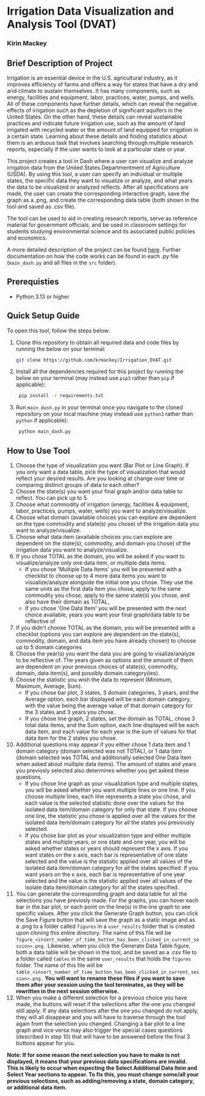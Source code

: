 # Irrigation Data Visualization and Analysis Tool (DVAT)
### Kirin Mackey

## Brief Description of Project
Irrigation is an essential device in the U.S. agricultural industry, as it improves efficiency of farms and offers a way for states that have a dry and arid climate to sustain themselves. It has many components, such as energy, facilities and equipment, labor, practices, water, pumps, and wells. All of these components have further details, which can reveal the negative effects of irrigation such as the depletion of significant aquifers in the United States. On the other hand, these details can reveal sustainable practices and indicate future irrigation use, such as the amount of land irrigated with recycled water or the amount of land equipped for irrigation in a certain state. Learning about these details and finding statistics about them is an arduous task that involves searching through multiple research reports, especially if the user wants to look at a particular state or year.

This project creates a tool in Dash where a user can visualize and analyze irrigation data from the United States Departmentment of Agriculture (USDA). By using this tool, a user can specify an individual or multiple states, the specific data they want to visualize or analyze, and what years the data to be visualized or analyzed reflects. After all specifications are made, the user can create the corresponding interactive graph, save the graph as a .png, and create the corresponding data table (both shown in the tool and saved as .csv file).

The tool can be used to aid in creating research reports, serve as reference material for government officials, and be used in classroom settings for students studying environmental science and its associated public policies and economics.

A more detailed description of the project can be found [here](writeup/Revised_Project_Proposal.pdf). Further documentation on how the code works can be found in each .py file (`main_dash.py` and all files in the `src` folder).
## Prerequisties
- Python 3.13 or higher

## Quick Setup Guide
To open this tool, follow the steps below:

1. Clone this repository to obtain all required data and code files by running the below on your terminal:
    ```bash
    git clone https://github.com/krmackey/Irrigation_DVAT.git
    ```
2. Install all the dependencies required for this project by running the below on your terminal (may instead use `pip3` rather than `pip` if applicable):
   ```bash
    pip install -r requirements.txt
    ```
3. Run `main_dash.py` in your terminal once you navigate to the cloned repository on your local machine (may instead use `python3` rather than `python` if applicable):
   ```bash
    python main_dash.py
   ```
## How to Use Tool
1. Choose the type of visualization you want (Bar Plot or Line Graph). If you only want a data table, pick the type of visualization that would reflect your desired results. Are you looking at change over time or comparing distinct groups of data to each other?
2. Choose the state(s) you want your final graph and/or data table to reflect. You can pick up to 5.
3. Choose what commodity of irrigation (energy, facilities & equipment, labor, practices, pumps, water, wells) you want to analyze/visualize.
4. Choose what domain (available choices you can explore are dependent on the type commodity and state(s) you chose) of the irrigation data you want to analyze/visualize.
5. Choose what data item (available choices you can explore are dependent on the state(s), commodity, and domain you chose) of the irrigation data you want to analyze/visualize.
6. If you chose TOTAL as the domain, you will be asked if you want to visualize/analyze only one data item, or multiple data items.
   * If you chose 'Multiple Data Items' you will be presented with a checklist to choose up to 4 more data items you want to visualize/analyze alongside the initial one you chose. They use the same units as the first data item you chose, apply to the same commodity you chose, apply to the same state(s) you chose, and also have their domain as TOTAL,
   * If you chose 'One Data Item' you will be presented with the next choice available, years you want your final graph/data table to be reflective of
7. If you didn't choose TOTAL as the domain, you will be presented with a checklist (options you can explore are dependent on the state(s), commodity, domain, and data item you have already chosen) to choose up to 5 domain categories
8. Choose the year(s) you want the data you are going to visalize/analyze to be reflective of. The years given as options and the amount of them are dependent on your previous choices of state(s), commodity, domain, data item(s), and possibly domain category(ies).
9. Choose the statistic you wish the data to represent (Minimum, Maximum, Average, Sum).
    * If you chose bar plot, 3 states, 3 domain categories, 3 years, and the Average option, each bar displayed will be each domain category, with the value being the average value of that domain category for the 3 states and 3 years you chose.
    * If you chose line graph, 2 states, set the domain as TOTAL, chose 3 total data items, and the Sum option, each line displayed will be each data item, and each value for each year is the sum of values for that data item for the 2 states you chose.
10. Additional questions may appear if you either chose 1 data item and 1 domain category (domain selected was not TOTAL), or 1 data item (domain selected was TOTAL and additionally selected One Data Item when asked about multiple data items). The amount of states and years you previosly selected also determines whether you get asked these questions.
    * If you chose line graph as your visualization type and multiple states, you will be asked whether you want multiple lines or one line. If you choose multiple lines, each line represents a state you chose, and each value is the selected statistic done over the values for the isolated data item/domain category for only that state. If you choose one line, the statistic you chose is applied over all the values for the isolated data item/domain category for all the states you previously selected.
    * If you chose bar plot as your visualization type and either multiple states and multiple years, or one state and one year, you will be asked whether states or years should represent the x axis. If you want states on the x axis, each bar is representative of one state selected and the value is the statistic applied over all values of the isolated data item/domain category for all the states specified. If you want years on the x axis, each bar is representative of one year selected and the value is the statistic applied over all values of the isolate data item/domain category for all the states specified.
11. You can generate the corresponding graph and data table for all the selections you have previosly made. For the graphs, you can hover each bar in the bar plot, or each point on the line(s) in the line graph to see specific values. After you click the Generate Graph button, you can click the Save Figure button that will save the graph as a static image and as a .png to a folder called `figures` in a `user_results` folder that is created upon cloning this entire directory. The name of this file will be `figure_<insert_number_of_time_button_has_been_clicked_in_current_session>.png.` Likewise, when you click the Generate Data Table figure, both a data table will be shown in the tool, and be saved as a .csv file to a folder called `tables` in the same `user_results` that holds the `figures` folder. The name of this file will be `table_<insert_number_of_time_button_has_been_clicked_in_current_session>.png.` **You will want to rename these files if you want to save them after your session using the tool terminates, as they will be rewritten in the next session otherwise.**
12. When you make a different selection for a previous choice you have made, the buttons will reset if the selections after the one you changed still apply. If any data selections after the one you changed do not apply, they will all disappear and you will have to traverse through the tool again from the selection you changed. Changing a bar plot to a line graph and vice versa may also trigger the special cases questions (described in step 10) that will have to be answered before the final 3 buttons appear for you.

**Note: If for some reason the next selection you have to make is not displayed, it means that your previous data specifications are invalid. This is likely to occur when expecting the Select Additional Data Item and Select Year sections to appear. To fix this, you must change some/all your previous selections, such as adding/removing a state, domain category, or additional data item.**



